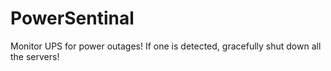 # PowerSentinal

Monitor UPS for power outages! If one is detected, gracefully shut down all the servers!